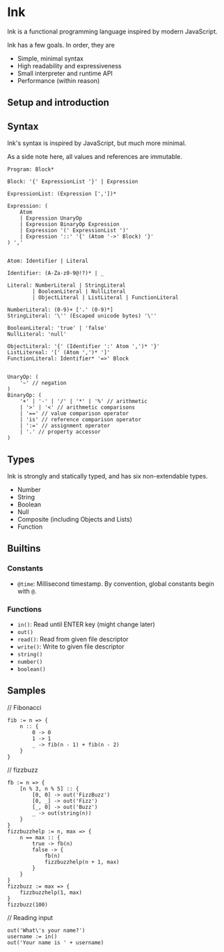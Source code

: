 # Ink

Ink is a functional programming language inspired by modern JavaScript.

Ink has a few goals. In order, they are

- Simple, minimal syntax
- High readability and expressiveness
- Small interpreter and runtime API
- Performance (within reason)

## Setup and introduction

## Syntax

Ink's syntax is inspired by JavaScript, but much more minimal.

As a side note here, all values and references are immutable.

```
Program: Block*

Block: '{' ExpressionList '}' | Expression

ExpressionList: (Expression [','])*

Expression: (
    Atom
    | Expression UnaryOp
    | Expression BinaryOp Expression
    | Expression '(' ExpressionList ')'
    | Expression '::' '{' (Atom '->' Block) '}'
) ','


Atom: Identifier | Literal

Identifier: (A-Za-z0-9@!?)* | _

Literal: NumberLiteral | StringLiteral
        | BooleanLiteral | NullLiteral
        | ObjectLiteral | ListLiteral | FunctionLiteral

NumberLiteral: (0-9)+ ['.' (0-9)*]
StringLiteral: '\'' (Escaped unicode bytes) '\''

BooleanLiteral: 'true' | 'false'
NullLiteral: 'null'

ObjectLiteral: '{' (Identifier ':' Atom ',')* '}'
ListLitereal: '[' (Atom ',')* ']'
FunctionLiteral: Identifier* '=>' Block


UnaryOp: (
    '~' // negation
)
BinaryOp: (
    '+' | '-' | '/' | '*' | '%' // arithmetic
    | '>' | '<' // arithmetic comparisons
    | '==' // value comparison operator
    | 'is' // reference comparison operator
    | ':=' // assignment operator
    | '.' // property accessor
)
```

## Types

Ink is strongly and statically typed, and has six non-extendable types.

- Number
- String
- Boolean
- Null
- Composite (including Objects and Lists)
- Function

## Builtins

### Constants

- `@time`: Millisecond timestamp. By convention, global constants begin with `@`.

### Functions

- `in()`: Read until ENTER key (might change later)
- `out()`
- `read()`: Read from given file descriptor
- `write()`: Write to given file descriptor
- `string()`
- `number()`
- `boolean()`

## Samples

// Fibonacci
```ink
fib := n => {
    n :: {
        0 -> 0
        1 -> 1
        _ -> fib(n - 1) + fib(n - 2)
    }
}
```

// fizzbuzz
```ink
fb := n => {
    [n % 3, n % 5] :: {
        [0, 0] -> out('FizzBuzz')
        [0, _] -> out('Fizz')
        [_, 0] -> out('Buzz')
        _ -> out(string(n))
    }
}
fizzbuzzhelp := n, max => {
    n == max :: {
        true -> fb(n)
        false -> {
            fb(n)
            fizzbuzzhelp(n + 1, max)
        }
    }
}
fizzbuzz := max => {
    fizzbuzzhelp(1, max)
}
fizzbuzz(100)
```

// Reading input
```ink
out('What\'s your name?')
username := in()
out('Your name is ' + username)
```

